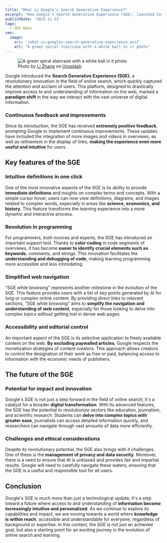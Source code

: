 ```yaml
---
title: "What is Google's Search Generative Experience?"
excerpt: "How Google's Search Generative Experience (SGE), launched less than three months ago, is already redefining the way we search online."
publishDate: '2023-11-21'
tags:
  - SEO News
seo:
  image:
    src: '/what-is-googles-search-generative-experience.avif'
    alt: "A green spiral staircase with a white ball in it photo"
---
```


<figure>
  <img id="cover-img" src="/what-is-googles-search-generative-experience.avif" alt="A green spiral staircase with a white ball in it photo">
  <figcaption>Photo by <a href="https://unsplash.com/@sunx?utm_content=creditCopyText&amp;utm_medium=referral&amp;utm_source=unsplash">Li Zhang</a> on <a href="https://unsplash.com/photos/a-green-spiral-staircase-with-a-white-ball-in-it-HYwU-Fl6IoM?utm_content=creditCopyText&amp;utm_medium=referral&amp;utm_source=unsplash">Unsplash</a></figcaption>
</figure>

Google introduced the **Search Generative Experience (SGE)**, a revolutionary innovation in the field of online search, which quickly captured the attention and acclaim of users. This platform, designed to drastically improve access to and understanding of information on the web, marked a **paradigm shift** in the way we interact with the vast universe of digital information.

### Continuous feedback and improvements

Since its introduction, the SGE has received **extremely positive feedback**, prompting Google to implement continuous improvements. These updates have included the integration of more images and videos in overviews, as well as refinement in the display of links, **making the experience even more useful and intuitive** for users.

## Key features of the SGE

### Intuitive definitions in one click

One of the most innovative aspects of the SGE is its ability to provide **immediate definitions** and insights on complex terms and concepts. With a simple cursor hover, users can now view definitions, diagrams, and images related to complex words, especially in areas like **science, economics, and history**. This feature transforms the learning experience into a more dynamic and interactive process.

### Revolution in programming

For programmers, both novices and experts, the SGE has introduced an important support tool. Thanks to **color coding** in code segments of overviews, it has become **easier to identify crucial elements such as keywords**, comments, and strings. This innovation facilitates the **understanding and debugging of code**, making learning programming more accessible and less intimidating.

### Simplified web navigation

"SGE while browsing" represents another milestone in the evolution of the SGE. This feature provides users with a list of key points generated by AI for long or complex online content. By providing direct links to relevant sections, "SGE while browsing" aims to **simplify the navigation and understanding of web content**, especially for those looking to delve into complex topics without getting lost in dense web pages.

### Accessibility and editorial control

An important aspect of the SGE is its selective application to freely available content on the web. **By excluding paywalled articles**, Google respects the monetization strategies of content creators. This approach allows creators to control the designation of their work as free or paid, balancing access to information with the economic needs of publishers.

## The future of the SGE

### Potential for impact and innovation

Google's SGE is not just a step forward in the field of online search; it's a catalyst for a broader **digital transformation**. With its advanced features, the SGE has the potential to revolutionize sectors like education, journalism, and scientific research. Students can **delve into complex topics with greater ease**, journalists can access detailed information quickly, and researchers can navigate through vast amounts of data more efficiently.

### Challenges and ethical considerations

Despite its revolutionary potential, the SGE also brings with it challenges. One of these is the **management of privacy and data security**. Moreover, there is a need to ensure that AI is unbiased and provides fair and impartial results. Google will need to carefully navigate these waters, ensuring that the SGE is a useful and responsible tool for all users.

## Conclusion

Google's SGE is much more than just a technological update; it's a step toward a future where access to and understanding of **information become increasingly intuitive and personalized**. As we continue to explore its capabilities and impact, we are moving towards a world where **knowledge is within reach**, accessible and understandable for everyone, regardless of background or expertise. In this context, the SGE is not just an achieved goal, but also a starting point for an exciting journey in the evolution of online search and learning.